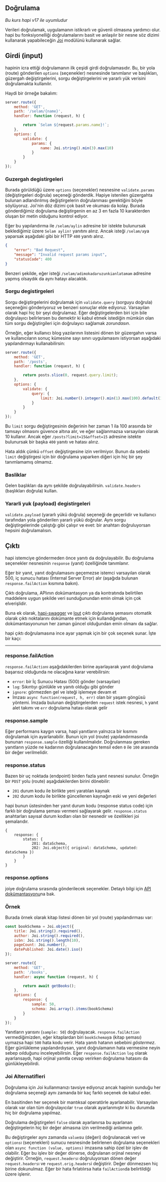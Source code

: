 ## Doğrulama

_Bu kurs hapi v17 ile uyumludur_

Verileri doğrulamak, uygulamanın istikrarlı ve güvenli olmasına yardımcı olur. hapi bu fonksiyonelliği doğrulamalarını basit ve anlaşılır bir nesne söz dizimi kullanarak yapabileceğin [Joi](https://github.com/hapijs/joi) modülünü kullanarak sağlar.

## Girdi (input)

hapinin icra ettiği doğrulamanın ilk çeşidi girdi doğrulamasıdır. Bu, bir yola (route) gönderilen `options` (seçenekler) nesnesinde tanımlanır ve başlıkları, güzergah değiştirgelerini, sorgu değiştirgelerini ve yararlı yük verisini doğrulamakta kullanılır.

Haydi bir örneğe bakalım:

```javascript
server.route({
    method: 'GET',
    path: '/selam/{name}',
    handler: function (request, h) {

        return `Selam ${request.params.name}!`;
    },
    options: {
        validate: {
            params: {
                name: Joi.string().min(3).max(10)
            }
        }
    }
});
```

### Guzergah degistirgeleri

Burada görüldüğü üzere `options` (seçenekler) nesnesine `validate.params` (değiştirgeleri doğrula) seçeneği gönderdik. Hapiye istenilen güzergahta bulunan adlandırılmış değiştirgelerin doğrulanması gerektiğini böyle söylüyoruz. Joi'nin döz dizimi çok basit ve okuması da kolay. Burada gönderdiğimiz doğrulama değiştirgenin en az 3 en fazla 10 karakterden oluşan bir metin olduğunu kontrol ediyor.

Eğer bu yapılandırma ile `/selam/aylin` adresine bir istekte bulunursak beklediğimiz üzere `Selam aylin!` yanıtını alırız. Ancak isteği `/selam/a`ya yaparsak aşağıdaki gibi bir HTTP `400` yanıtı alırız.

```json
{
    "error": "Bad Request",
    "message": "Invalid request params input",
    "statusCode": 400
}
```

Benzeri şekilde, eğer isteği `/selam/adimokadaruzunkianlatamam` adresine yapmış olsaydık da aynı hatayı alacaktık.

### Sorgu degistirgeleri

Sorgu değiştirgelerini doğrulamak için `validate.query` (sorguyu doğrula) seçeneğini gönderiyoruz ve benzeri sonuçlar elde ediyoruz. Varsayılan olarak hapi hiç bir şeyi doğrulamaz. Eğer değiştirgelerden biri için bile doğrulayıcı belirlersen bu demektir ki kabul etmek istediğin mümkün olan tüm sorgu değiştirgileri için doğrulayıcı sağlamak *zorundasın*.

Örneğin, eğer kullanıcı blog yazılarının listesini dönen bir güzergahın varsa ve kullanıcıların sonuç kümesine sayı sınırı uygulamasını istiyorsan aşağıdaki yapılandırmayı kullanabilirsin:

```javascript
server.route({
    method: 'GET',
    path: '/posts',
    handler: function (request, h) {

        return posts.slice(0, request.query.limit);
    },
    options: {
        validate: {
            query: {
                limit: Joi.number().integer().min(1).max(100).default(10)
            }
        }
    }
});
```

Bu `limit` sorgu değiştirgesinin değerinin her zaman 1 ila 100 arasında bir tamsayı olmasını güvence altına alır, ve eğer sağlanmazsa varsayılan olarak 10 kullanır. Ancak eğer `/posts?limit=15&offset=15` adresine istekte bulunursak bir başka `400` yanıtı ve hatası alırız.

Hata aldık çünkü `offset` değiştirgesine izin verilmiyor. Bunun da sebebi `limit` değiştirgesi için bir doğrulama yaparken diğeri için hiç bir şey tanımlamamış olmamız.

### Basliklar

Gelen başlıkları da aynı şekilde doğrulayabilirsin. `validate.headers` (başlıkları doğrula) kullan.

### Yararli yuk (payload) degistirgeleri

`validate.payload` (yararlı yükü doğrula) seçeneği de geçerlidir ve kullanıcı tarafından yola gönderilen yararlı yükü doğrular. Aynı sorgu değiştirgelerinde çalıştığı gibi çalışır ve evet: bir anahtarı doğruluyorsan hepsini doğrulamalısın.

## Çıktı

hapi istemciye göndermeden önce yanıtı da doğrulayabilir.
Bu doğrulama seçenekler nesnesinin `response` (yanıt) özelliğinde tanımlanır.

Eğer bir yanıt, yanıt doğrulamasını geçemezse istemci varsayılan olarak 500, iç sunucu hatası (Internal Server Error) alır (aşağıda bulunan `response.failAction` kısmına bakın).

Çıktı doğrulama, APIının dokümantasyon ya da kontratında belirtilen maddelere uygun şekilde veri sunduğunundan emin olmak için çok elverişlidir.

Buna ek olarak, [hapi-swagger](https://github.com/glennjones/hapi-swagger) ve [lout](https://github.com/hapijs/lout) çıktı doğrulama şemasını otomatik olarak çıktı noktalarını dokümante etmek için kullandığından, dokümantasyonunun her zaman güncel olduğundan emin olmanı da sağlar.

hapi çıktı doğrulamasına ince ayar yapmak için bir çok seçenek sunar. İşte bir kaçı:


___

### response.failAction

`response.failAction`ı aşağıdakilerden birine ayarlayarak yanıt doğrulama başarısız olduğunda ne olacağına karar verebilirsin:
* `error`: bir İç Sunucu Hatası (500) gönder (varsayılan)
* `log`: Sıkıntıyı günlükle ve yanıtı olduğu gibi gönder
* `ignore`: görmezden gel ve isteği işlemeye devam et
* İmzası `async function(request, h, err)` olan bir yaşam göngüsü yöntemi. İmzada bulunan değiştirgelerden `request` istek nesnesi, `h` yanıt alet takımı ve `err` doğrulama hatası olarak gelir

### response.sample

Eğer performans kaygın varsa, hapi yanıtların yalnızca bir kısmını doğrulamak için ayarlanabilir. Bunun için yol (route) yapılandırmasında bununan `response.sample` özelliği kullanılmalıdır. Doğrulanması gereken yanıtların yüzde ne kadarının doğrulanacağını temsil eden `0` ile `100` arasında bir değer verilmelidir.

### response.status

Bazen bir uç noktada (endpoint) birden fazla yanıt nesnesi sunulur.
Örneğin bir `POST` yolu (route) aşağıdakilerden birini dönebilir:
* `201` durum kodu ile birlikte yeni yaratılan kaynak
* `202` durum kodu ile birlikte güncellenen kaynağın eski ve yeni değerleri

hapi bunun üstesinden her yanıt durum kodu (response status code) için farklı bir doğrulama şeması vermeni sağlayarak gelir.
`response.status` anahtarları sayısal durum kodları olan bir nesnedir ve özellikleri joi şemalarıdır.

```json5
{
    response: {
        status: {
            201: dataSchema,
            202: Joi.object({ original: dataSchema, updated:  dataSchema })
        }
    }
}
```

### response.options
joiye doğrulama sırasında gönderilecek seçenekler. Detaylı bilgi için [API dokümantasyonu](/api#-routeoptionsresponseoptions)na bak.

### Örnek

Burada örnek olarak kitap listesi dönen bir yol (route) yapılandırması var:

```javascript
const bookSchema = Joi.object({
    title: Joi.string().required(),
    author: Joi.string().required(),
    isbn: Joi.string().length(10),
    pageCount: Joi.number(),
    datePublished: Joi.date().iso()
});

server.route({
    method: 'GET',
    path: '/books',
    handler: async function (request, h) {

        return await getBooks();
    },
    options: {
        response: {
            sample: 50,
            schema: Joi.array().items(bookSchema)
        }
    }
});

```

Yanıtların yarısını (`sample: 50`) doğrulayacak.
`response.failAction` vermediğimizden, eğer kitaplardan biri `bookSchema`ya (kitap şeması) uymazsa hapi `500` hata kodu verir.
Hata yanıtı hatanın sebebini *göstermez*.
Eğer günlükleme yapılandırdıysan, yanıt doğrulamanın hata vermesine neyin sebep oılduğunu inceleyebilirsin.
Eğer `response.failAction` `log` olarak ayarlansaydı, hapi orjinal yanıtla cevap verirken doğrulama hatasını da günlükleyebilirdi.

### Joi Alternatifleri

Doğrulama için Joi kullanmanızı tavsiye ediyoruz ancak hapinin sunduğu her doğrulama seçeneği aynı zamanda bir kaç farklı seçenek de kabul eder.

En basitinden her seçenek bir mantıksal operatörle ayarlanabilir. Varsayılan olarak var olan tüm doğrulayıcılar `true` olarak ayarlanmıştır ki bu durumda hiç bir doğrulama yapılmaz.

Doğrulama değiştirgeleri `false` olarak ayarlanırsa bu ayarlanan değiştirgelerin hiç bir değer almasına izin verilmediği anlamına gelir.

Bu değiştirgeler aynı zamanda `value`su (değeri) doğrulanacak veri ve `options`ı (seçenekleri) sunucu nesnesinde belirlenen doğrulama seçenekleri olan `async function (value, options)` imzasına sahip özel bir işlev de olabilir. Eğer bu işlev bir değer dönerse, doğrulanan orjinal nesneyi değiştirir. Örneğin, `request.headers`ı doğruluyorsan dönen değer `request.headers`ı ve `request.orig.headers`i değiştirir. Değer dönmezsen hiç birine dokunulmaz. Eğer bir hata fırlatılırsa hata `failAction`da belirtildiği üzere işlenir.
